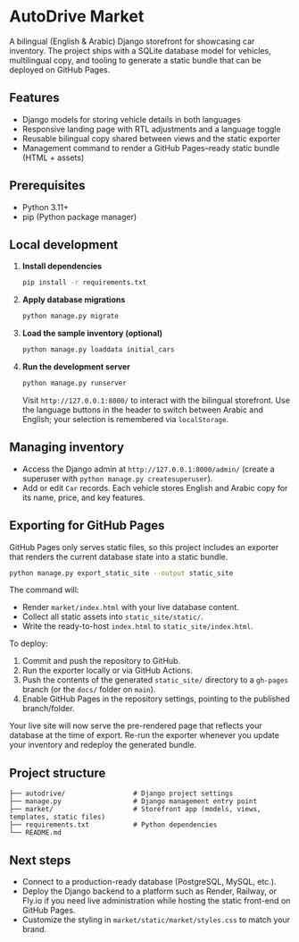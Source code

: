 # AutoDrive Market

A bilingual (English & Arabic) Django storefront for showcasing car inventory. The project ships with a SQLite database model for vehicles, multilingual copy, and tooling to generate a static bundle that can be deployed on GitHub Pages.

## Features

- Django models for storing vehicle details in both languages
- Responsive landing page with RTL adjustments and a language toggle
- Reusable bilingual copy shared between views and the static exporter
- Management command to render a GitHub Pages–ready static bundle (HTML + assets)

## Prerequisites

- Python 3.11+
- pip (Python package manager)

## Local development

1. **Install dependencies**

   ```bash
   pip install -r requirements.txt
   ```

2. **Apply database migrations**

   ```bash
   python manage.py migrate
   ```

3. **Load the sample inventory (optional)**

   ```bash
   python manage.py loaddata initial_cars
   ```

4. **Run the development server**

   ```bash
   python manage.py runserver
   ```

   Visit `http://127.0.0.1:8000/` to interact with the bilingual storefront. Use the language buttons in the header to switch between Arabic and English; your selection is remembered via `localStorage`.

## Managing inventory

- Access the Django admin at `http://127.0.0.1:8000/admin/` (create a superuser with `python manage.py createsuperuser`).
- Add or edit `Car` records. Each vehicle stores English and Arabic copy for its name, price, and key features.

## Exporting for GitHub Pages

GitHub Pages only serves static files, so this project includes an exporter that renders the current database state into a static bundle.

```bash
python manage.py export_static_site --output static_site
```

The command will:

- Render `market/index.html` with your live database content.
- Collect all static assets into `static_site/static/`.
- Write the ready-to-host `index.html` to `static_site/index.html`.

To deploy:

1. Commit and push the repository to GitHub.
2. Run the exporter locally or via GitHub Actions.
3. Push the contents of the generated `static_site/` directory to a `gh-pages` branch (or the `docs/` folder on `main`).
4. Enable GitHub Pages in the repository settings, pointing to the published branch/folder.

Your live site will now serve the pre-rendered page that reflects your database at the time of export. Re-run the exporter whenever you update your inventory and redeploy the generated bundle.

## Project structure

```
├── autodrive/                 # Django project settings
├── manage.py                  # Django management entry point
├── market/                    # Storefront app (models, views, templates, static files)
├── requirements.txt           # Python dependencies
└── README.md
```

## Next steps

- Connect to a production-ready database (PostgreSQL, MySQL, etc.).
- Deploy the Django backend to a platform such as Render, Railway, or Fly.io if you need live administration while hosting the static front-end on GitHub Pages.
- Customize the styling in `market/static/market/styles.css` to match your brand.
